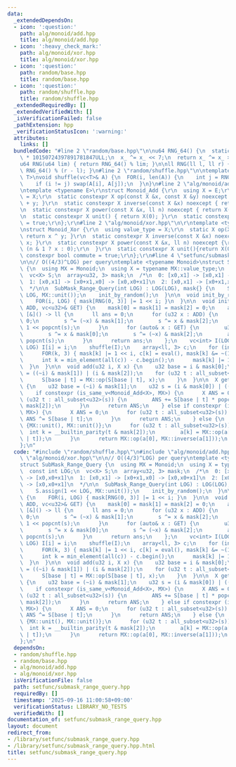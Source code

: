 ```yaml
---
data:
  _extendedDependsOn:
  - icon: ':question:'
    path: alg/monoid/add.hpp
    title: alg/monoid/add.hpp
  - icon: ':heavy_check_mark:'
    path: alg/monoid/xor.hpp
    title: alg/monoid/xor.hpp
  - icon: ':question:'
    path: random/base.hpp
    title: random/base.hpp
  - icon: ':question:'
    path: random/shuffle.hpp
    title: random/shuffle.hpp
  _extendedRequiredBy: []
  _extendedVerifiedWith: []
  _isVerificationFailed: false
  _pathExtension: hpp
  _verificationStatusIcon: ':warning:'
  attributes:
    links: []
  bundledCode: "#line 2 \"random/base.hpp\"\n\nu64 RNG_64() {\n  static u64 x_ = u64(chrono::duration_cast<chrono::nanoseconds>(chrono::high_resolution_clock::now().time_since_epoch()).count())\
    \ * 10150724397891781847ULL;\n  x_ ^= x_ << 7;\n  return x_ ^= x_ >> 9;\n}\n\n\
    u64 RNG(u64 lim) { return RNG_64() % lim; }\n\nll RNG(ll l, ll r) { return l +\
    \ RNG_64() % (r - l); }\n#line 2 \"random/shuffle.hpp\"\n\ntemplate <typename\
    \ T>\nvoid shuffle(vc<T>& A) {\n  FOR(i, len(A)) {\n    int j = RNG(0, i + 1);\n\
    \    if (i != j) swap(A[i], A[j]);\n  }\n}\n#line 2 \"alg/monoid/add.hpp\"\n\r\
    \ntemplate <typename E>\r\nstruct Monoid_Add {\r\n  using X = E;\r\n  using value_type\
    \ = X;\r\n  static constexpr X op(const X &x, const X &y) noexcept { return x\
    \ + y; }\r\n  static constexpr X inverse(const X &x) noexcept { return -x; }\r\
    \n  static constexpr X power(const X &x, ll n) noexcept { return X(n) * x; }\r\
    \n  static constexpr X unit() { return X(0); }\r\n  static constexpr bool commute\
    \ = true;\r\n};\r\n#line 2 \"alg/monoid/xor.hpp\"\n\r\ntemplate <typename X>\r\
    \nstruct Monoid_Xor {\r\n  using value_type = X;\r\n  static X op(X x, X y) {\
    \ return x ^ y; }\r\n  static constexpr X inverse(const X &x) noexcept { return\
    \ x; }\r\n  static constexpr X power(const X &x, ll n) noexcept {\r\n    return\
    \ (n & 1 ? x : 0);\r\n  }\r\n  static constexpr X unit(){return X(0);};\r\n  static\
    \ constexpr bool commute = true;\r\n};\r\n#line 4 \"setfunc/submask_range_query.hpp\"\
    \n\n// O((4/3)^LOG) per query\ntemplate <typename Monoid>\nstruct SubMask_Range_Query\
    \ {\n  using MX = Monoid;\n  using X = typename MX::value_type;\n  const int LOG;\n\
    \  vc<X> S;\n  array<u32, 3> mask;\n  /*\n  0: [x0,x1] -> [x0,x1] -> [x0,x0+x1]\n\
    \  1: [x0,x1] -> [x0+x1,x0] -> [x0,x0+x1]\n  2: [x0,x1] -> [x0+x1,x1] -> [x0,x0+x1]\n\
    \  */\n\n  SubMask_Range_Query(int LOG) : LOG(LOG), mask{} {\n    S.assign(1 <<\
    \ LOG, MX::unit());\n    init_by_random();\n  }\n\n  void init_by_random() {\n\
    \    FOR(i, LOG) { mask[RNG(0, 3)] |= 1 << i; }\n  }\n\n  void init_by_query(vc<u32>&\
    \ ADD, vc<u32>& GET) {\n    mask[0] = mask[1] = mask[2] = 0;\n    auto eval =\
    \ [&]() -> ll {\n      ll ans = 0;\n      for (u32 x : ADD) {\n        u32 s =\
    \ 0;\n        s ^= (~x) & mask[1];\n        s ^= x & mask[2];\n        ans +=\
    \ 1 << popcnt(s);\n      }\n      for (auto& x : GET) {\n        u32 s = 0;\n\
    \        s ^= x & mask[0];\n        s ^= (~x) & mask[2];\n        ans += 1 <<\
    \ popcnt(s);\n      }\n      return ans;\n    };\n    vc<int> I(LOG);\n    FOR(i,\
    \ LOG) I[i] = i;\n    shuffle(I);\n    array<ll, 3> c;\n    for (int i : I) {\n\
    \      FOR(k, 3) { mask[k] |= 1 << i, c[k] = eval(), mask[k] &= ~(1 << i); }\n\
    \      int k = min_element(all(c)) - c.begin();\n      mask[k] |= 1 << i;\n  \
    \  }\n  }\n\n  void add(u32 i, X x) {\n    u32 base = i & mask[0];\n    u32 s\
    \ = ((~i) & mask[1]) | (i & mask[2]);\n    for (u32 t : all_subset<u32>(s)) {\n\
    \      S[base | t] = MX::op(S[base | t], x);\n    }\n  }\n\n  X get_sum(u32 i)\
    \ {\n    u32 base = (~i) & mask[1];\n    u32 s = (i & mask[0]) | ((~i) & mask[2]);\n\
    \    if constexpr (is_same_v<Monoid_Add<X>, MX>) {\n      X ANS = 0;\n      for\
    \ (u32 t : all_subset<u32>(s)) {\n        ANS += S[base | t] * popcnt_sgn(t &\
    \ mask[2]);\n      }\n      return ANS;\n    } else if constexpr (is_same_v<Monoid_Xor<X>,\
    \ MX>) {\n      X ANS = 0;\n      for (u32 t : all_subset<u32>(s)) {\n       \
    \ ANS ^= S[base | t];\n      }\n      return ANS;\n    } else {\n      X a[] =\
    \ {MX::unit(), MX::unit()};\n      for (u32 t : all_subset<u32>(s)) {\n      \
    \  int k = __builtin_parity(t & mask[2]);\n        a[k] = MX::op(a[k], S[base\
    \ | t]);\n      }\n      return MX::op(a[0], MX::inverse(a[1]));\n    }\n  }\n\
    };\n"
  code: "#include \"random/shuffle.hpp\"\n#include \"alg/monoid/add.hpp\"\n#include\
    \ \"alg/monoid/xor.hpp\"\n\n// O((4/3)^LOG) per query\ntemplate <typename Monoid>\n\
    struct SubMask_Range_Query {\n  using MX = Monoid;\n  using X = typename MX::value_type;\n\
    \  const int LOG;\n  vc<X> S;\n  array<u32, 3> mask;\n  /*\n  0: [x0,x1] -> [x0,x1]\
    \ -> [x0,x0+x1]\n  1: [x0,x1] -> [x0+x1,x0] -> [x0,x0+x1]\n  2: [x0,x1] -> [x0+x1,x1]\
    \ -> [x0,x0+x1]\n  */\n\n  SubMask_Range_Query(int LOG) : LOG(LOG), mask{} {\n\
    \    S.assign(1 << LOG, MX::unit());\n    init_by_random();\n  }\n\n  void init_by_random()\
    \ {\n    FOR(i, LOG) { mask[RNG(0, 3)] |= 1 << i; }\n  }\n\n  void init_by_query(vc<u32>&\
    \ ADD, vc<u32>& GET) {\n    mask[0] = mask[1] = mask[2] = 0;\n    auto eval =\
    \ [&]() -> ll {\n      ll ans = 0;\n      for (u32 x : ADD) {\n        u32 s =\
    \ 0;\n        s ^= (~x) & mask[1];\n        s ^= x & mask[2];\n        ans +=\
    \ 1 << popcnt(s);\n      }\n      for (auto& x : GET) {\n        u32 s = 0;\n\
    \        s ^= x & mask[0];\n        s ^= (~x) & mask[2];\n        ans += 1 <<\
    \ popcnt(s);\n      }\n      return ans;\n    };\n    vc<int> I(LOG);\n    FOR(i,\
    \ LOG) I[i] = i;\n    shuffle(I);\n    array<ll, 3> c;\n    for (int i : I) {\n\
    \      FOR(k, 3) { mask[k] |= 1 << i, c[k] = eval(), mask[k] &= ~(1 << i); }\n\
    \      int k = min_element(all(c)) - c.begin();\n      mask[k] |= 1 << i;\n  \
    \  }\n  }\n\n  void add(u32 i, X x) {\n    u32 base = i & mask[0];\n    u32 s\
    \ = ((~i) & mask[1]) | (i & mask[2]);\n    for (u32 t : all_subset<u32>(s)) {\n\
    \      S[base | t] = MX::op(S[base | t], x);\n    }\n  }\n\n  X get_sum(u32 i)\
    \ {\n    u32 base = (~i) & mask[1];\n    u32 s = (i & mask[0]) | ((~i) & mask[2]);\n\
    \    if constexpr (is_same_v<Monoid_Add<X>, MX>) {\n      X ANS = 0;\n      for\
    \ (u32 t : all_subset<u32>(s)) {\n        ANS += S[base | t] * popcnt_sgn(t &\
    \ mask[2]);\n      }\n      return ANS;\n    } else if constexpr (is_same_v<Monoid_Xor<X>,\
    \ MX>) {\n      X ANS = 0;\n      for (u32 t : all_subset<u32>(s)) {\n       \
    \ ANS ^= S[base | t];\n      }\n      return ANS;\n    } else {\n      X a[] =\
    \ {MX::unit(), MX::unit()};\n      for (u32 t : all_subset<u32>(s)) {\n      \
    \  int k = __builtin_parity(t & mask[2]);\n        a[k] = MX::op(a[k], S[base\
    \ | t]);\n      }\n      return MX::op(a[0], MX::inverse(a[1]));\n    }\n  }\n\
    };\n"
  dependsOn:
  - random/shuffle.hpp
  - random/base.hpp
  - alg/monoid/add.hpp
  - alg/monoid/xor.hpp
  isVerificationFile: false
  path: setfunc/submask_range_query.hpp
  requiredBy: []
  timestamp: '2025-09-16 11:00:58+09:00'
  verificationStatus: LIBRARY_NO_TESTS
  verifiedWith: []
documentation_of: setfunc/submask_range_query.hpp
layout: document
redirect_from:
- /library/setfunc/submask_range_query.hpp
- /library/setfunc/submask_range_query.hpp.html
title: setfunc/submask_range_query.hpp
---
```

